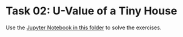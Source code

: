 # Task 02: U-Value of a Tiny House

Use the [Jupyter Notebook in this folder](Task02_U-Value_V02.ipynb) to solve the exercises.
